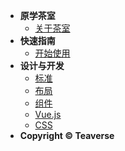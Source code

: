 - **原学茶室**
	- [关于茶室](README.md)
- **快速指南**
    - [开始使用](guide/start.md)
- **设计与开发**
    - [标准](design/README.md)
    - [布局](component/layout.md)
    - [组件](component/README.md)
    - [Vue.js](develop/vue.md)
    - [CSS](develop/css.md)
-  **Copyright © Teaverse**
